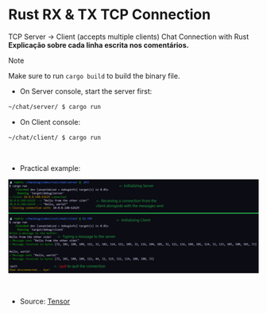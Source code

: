 # Rust RX & TX TCP Connection
TCP Server -> Client (accepts multiple clients) Chat Connection with Rust <br>
**Explicação sobre cada linha escrita nos comentários.**

> [!NOTE]
> Make sure to run `cargo build` to build the binary file.

- On Server console, start the server first:
```bash
~/chat/server/ $ cargo run
```

- On Client console:
```bash
~/chat/client/ $ cargo run
```

<br>

- Practical example:
<p align="center">
  <img border="0" src="./assets/untitled.png" alt="Example image">
</p>

<br>

- Source:
[Tensor](https://youtu.be/CIhlfJSvxe4)

